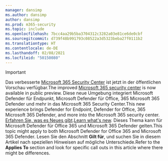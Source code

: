 ```yaml
---
manager: dansimp
ms.author: dansimp
author: dansimp
ms.prod: m365-security
ms.topic: include
ms.openlocfilehash: 7bcc4aa29b5ba3704312c3282a03e81ce6de0cbf
ms.sourcegitcommit: d739f48b991793c08522a3d5323beba27f0111b2
ms.translationtype: HT
ms.contentlocale: de-DE
ms.lasthandoff: 02/08/2021
ms.locfileid: "50150080"
---
```

> [!IMPORTANT]
> <span data-ttu-id="09dbf-101">Das verbesserte [Microsoft 365 Security Center](https://security.microsoft.com) ist jetzt in der öffentlichen Vorschau verfügbar.</span><span class="sxs-lookup"><span data-stu-id="09dbf-101">The improved [Microsoft 365 security center](https://security.microsoft.com) is now available in public preview.</span></span> <span data-ttu-id="09dbf-102">Diese neue Umgebung integriert Microsoft Defender für Endpunkt, Microsoft Defender für Office, 365 Microsoft 365 Defender und mehr in das Microsoft 365 Security Center.</span><span class="sxs-lookup"><span data-stu-id="09dbf-102">This new experience brings Defender for Endpoint, Defender for Office, 365 Microsoft 365 Defender, and more into the Microsoft 365 security center.</span></span> <span data-ttu-id="09dbf-103">[Erfahren Sie, was es Neues gibt](https://docs.microsoft.com/microsoft-365/security/mtp/overview-security-center).</span><span class="sxs-lookup"><span data-stu-id="09dbf-103">[Learn what's new](https://docs.microsoft.com/microsoft-365/security/mtp/overview-security-center).</span></span> <span data-ttu-id="09dbf-104">Dieses Thema kann für Microsoft Defender für Office 365 und Microsoft 365 Defender gelten.</span><span class="sxs-lookup"><span data-stu-id="09dbf-104">This topic might apply to both Microsoft Defender for Office 365 and Microsoft 365 Defender.</span></span> <span data-ttu-id="09dbf-105">Lesen Sie den Abschnitt **Gilt für**, und suchen Sie in diesem Artikel nach speziellen Hinweisen auf mögliche Unterschiede.</span><span class="sxs-lookup"><span data-stu-id="09dbf-105">Refer to the **Applies To** section and look for specific call outs in this article where there might be differences.</span></span>

